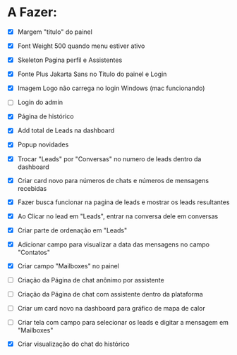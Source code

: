 # A Fazer:

- [x] Margem "titulo" do painel

- [x] Font Weight 500 quando menu estiver ativo

- [x] Skeleton Pagina perfil e Assistentes

- [x] Fonte Plus Jakarta Sans no Titulo do painel e Login

- [x] Imagem Logo não carrega no login Windows (mac funcionando)

- [ ] Login do admin

- [x] Página de histórico

- [x] Add total de Leads na dashboard

- [x] Popup novidades

- [x] Trocar "Leads" por "Conversas" no numero de leads dentro da dashboard

- [x] Criar card novo para números de chats e números de mensagens recebidas

- [x] Fazer busca funcionar na pagina de leads e mostrar os leads resultantes

- [x] Ao Clicar no lead em "Leads", entrar na conversa dele em conversas

- [x] Criar parte de ordenação em "Leads"

- [x] Adicionar campo para visualizar a data das mensagens no campo "Contatos"

- [x] Criar campo "Mailboxes" no painel

- [ ] Criação da Página de chat anônimo por assistente

- [ ] Criação da Página de chat com assistente dentro da plataforma

- [ ] Criar um card novo na dashboard para gráfico de mapa de calor

- [ ] Criar tela com campo para selecionar os leads e digitar a mensagem em "Mailboxes"

- [x] Criar visualização do chat do histórico
